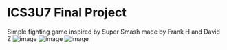# ICS3U7 Final Project
Simple fighting game inspired by Super Smash made by Frank H and David Z
![image](https://github.com/W1llowTree/ICS3U7-Project/assets/92400777/87d02fb3-b5ad-491a-8ed6-bb2a3717bb6a)
![image](https://github.com/W1llowTree/ICS3U7-Project/assets/92400777/a590e6c7-ee10-4881-8521-efd98c02662e)
![image](https://github.com/W1llowTree/ICS3U7-Project/assets/92400777/960c515e-6bba-4f01-b1bb-2b71db0132d7)


